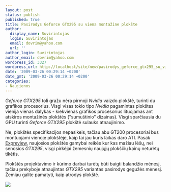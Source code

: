 ```yaml
---
layout: post
status: publish
published: true
title: Pasirodys Geforce GTX295 su viena montažine plokšte
author:
  display_name: Suvirintojas
  login: Suvirintojas
  email: dovrim@yahoo.com
  url: ''
author_login: Suvirintojas
author_email: dovrim@yahoo.com
wordpress_id: 3327
wordpress_url: http://localhost/site/new/pasirodys_geforce_gtx295_su_viena_montazine_plokste/
date: '2009-03-26 00:29:14 +0200'
date_gmt: '2009-03-26 00:29:14 +0200'
categories:
- Naujienos
---
```

<p><i>Geforce GTX295</i> toli gražu nėra pirmoji <i>Nvidia</i> vaizdo plokštė, turinti du grafikos procesorius. Visgi visas tokio tipo <i>Nvidia</i> pagamintas plokštes vienija vienas dalykas - kiekvienas grafikos procesorius lituojamas ant atskiros montažinės plokštės ("sumuštinio" dizainas). Visgi sparčiausia du GPU turinti <i>Geforce GTX295</i> plokštė sulauks atnaujinimo.</p>
<p>Ne, plokštės specifikacijos nepasikeis, tačiau abu GT200 procesoriai bus montuojami vienoje plokštėje, kaip tai jau kuris laikas daro ATI. Pasak <a class="ns" href="http://en.expreview.com/2009/03/25/nvidias-scheme-of-single-pcb-reference-gtx295-outlined.html#more-2812">Expreview</a>, naujosios plokštės gamybai reikės kur kas mažiau lėšų, nei senosios <i>GTX295</i>, visgi pirkėjai žemesnių naujųjų plokščių kainų neturėtų tikėtis.</p>
<p>Plokštės projektavimo ir kūrimo darbai turėtų būti baigti balandžio mėnesį, tačiau prekyboje atnaujintas <i>GTX295</i> variantas pasirodys gegužės mėnesį. Žemiau galite pamatyti, kaip atrodys plokštė.</p>
<p><img src="http://svarke.technews.lt/gtxsp.jpg" /></p>
